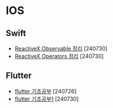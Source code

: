 # IOS

## Swift
- [ReactiveX Observable 정리](./Swift/Rxswift_Observable_240730.md) [240730]
- [ReactiveX Operators 정리](./Swift/Rxswift_Operator_240730.md) [240730]

## Flutter

- [flutter 기초공부](./Flutter/flutter_240726.md) [240726]
- [flutter 기초공부1](./Flutter/flutter_240730.md) [240730]